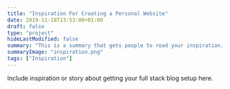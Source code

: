 ```yaml
---
title: "Inspiration For Creating a Personal Website"
date: 2019-11-18T23:53:00+01:00
draft: false
type: "project"
hideLastModified: false
summary: "This is a summary that gets people to read your inspiration. You should update this text."
summaryImage: "inspiration.png"
tags: ["Inspiration"]
---
```

	
Include inspiration or story about getting your full stack blog setup here.